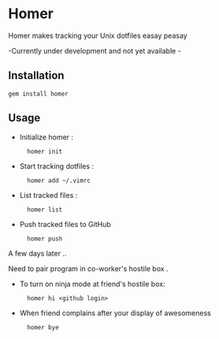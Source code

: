 # Homer


Homer makes tracking your Unix dotfiles easay peasay

-Currently under development and not yet available -

## Installation

    gem install homer
## Usage

- Initialize homer :

        homer init
- Start tracking dotfiles :

        homer add ~/.vimrc
- List tracked files :

        homer list
- Push tracked files to GitHub

        homer push

A few days later ..

Need to pair program in co-worker's hostile box .

- To turn on ninja mode at friend's hostile box:

        homer hi <github login>
- When friend complains after your display of awesomeness

        homer bye
